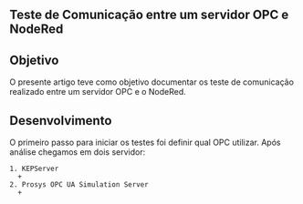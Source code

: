 ## Teste de Comunicação entre um servidor OPC e NodeRed


## Objetivo

O presente artigo teve como objetivo documentar os teste de comunicação realizado entre um servidor OPC e o NodeRed.

## Desenvolvimento

O primeiro passo para iniciar os testes foi definir qual OPC utilizar. Após análise chegamos em dois servidor:
```
1. KEPServer
  + 
2. Prosys OPC UA Simulation Server
  +
```